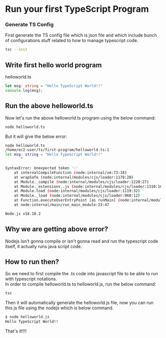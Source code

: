 # Run your first TypeScript Program   

### Generate TS Config  
First generate the TS config file which is json file and which include bunch of configurations stuff related to how to manage typescript code.   
```bash
tsc --init  
```  

## Write first hello world program  
helloworld.ts  
```ts
let msg: string = "Hello TypeScript World!!"
console.log(msg);
```

## Run the above helloworld.ts  
Now let's run the above helloworld.ts program using the below command:  
```bash
node helloworld.ts
```  

But it will give the below error:  
```bash
node helloworld.ts
/home/ec2-user/ts/first-program/helloworld.ts:1
let msg: string = "Hello TypeScript World!!"
       ^

SyntaxError: Unexpected token ':'
    at internalCompileFunction (node:internal/vm:73:18)
    at wrapSafe (node:internal/modules/cjs/loader:1178:20)
    at Module._compile (node:internal/modules/cjs/loader:1220:27)
    at Module._extensions..js (node:internal/modules/cjs/loader:1310:10)
    at Module.load (node:internal/modules/cjs/loader:1119:32)
    at Module._load (node:internal/modules/cjs/loader:960:12)
    at Function.executeUserEntryPoint [as runMain] (node:internal/modules/run_main:86:12)
    at node:internal/main/run_main_module:23:47

Node.js v18.18.2
```

## Why we are getting above error?  
Nodejs isn't gonna compile or isn't gonna read and run the typescript code itself, it actually runs java script code.  

## How to run then?  
So we need to first compile the .ts code into javascript file to be able to run with typescript notations.  
In order to compile helloworld.ts to helloworld.js, run the below command:  
```bash
tsc
```  

Then it will automatically generate the helloworld.js file, now you can run this js file using the nodejs which is below command.
```bash
$ node helloworld.js  
Hello TypeScript World!!
```  

That's it!!!!
